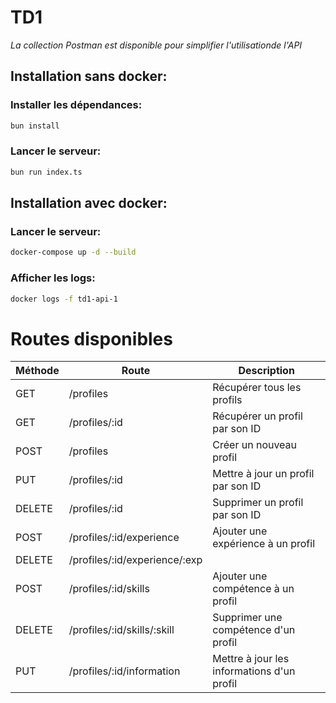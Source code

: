 # TD1

*La collection Postman est disponible pour simplifier l'utilisationde l'API*

## Installation sans docker:
### Installer les dépendances:

```bash
bun install
```

### Lancer le serveur:

```bash
bun run index.ts
```

## Installation avec docker:
### Lancer le serveur:

```bash
docker-compose up -d --build
```

### Afficher les logs:

```bash
docker logs -f td1-api-1
```

# Routes disponibles

| Méthode | Route | Description |
| ------- | ----- | ----------- |
| GET | /profiles | Récupérer tous les profils |
| GET | /profiles/:id | Récupérer un profil par son ID |
| POST | /profiles | Créer un nouveau profil |
| PUT | /profiles/:id | Mettre à jour un profil par son ID |
| DELETE | /profiles/:id | Supprimer un profil par son ID |
| POST | /profiles/:id/experience | Ajouter une expérience à un profil |
| DELETE | /profiles/:id/experience/:exp | | Supprimer une expérience d'un profil |
| POST | /profiles/:id/skills | Ajouter une compétence à un profil |
| DELETE | /profiles/:id/skills/:skill | Supprimer une compétence d'un profil |
| PUT | /profiles/:id/information | Mettre à jour les informations d'un profil |
